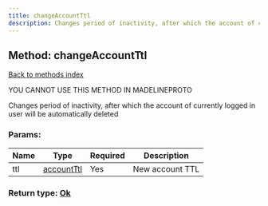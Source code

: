 ```yaml
---
title: changeAccountTtl
description: Changes period of inactivity, after which the account of currently logged in user will be automatically deleted
---
```

## Method: changeAccountTtl  
[Back to methods index](index.md)


YOU CANNOT USE THIS METHOD IN MADELINEPROTO


Changes period of inactivity, after which the account of currently logged in user will be automatically deleted

### Params:

| Name     |    Type       | Required | Description |
|----------|---------------|----------|-------------|
|ttl|[accountTtl](../types/accountTtl.md) | Yes|New account TTL|


### Return type: [Ok](../types/Ok.md)

